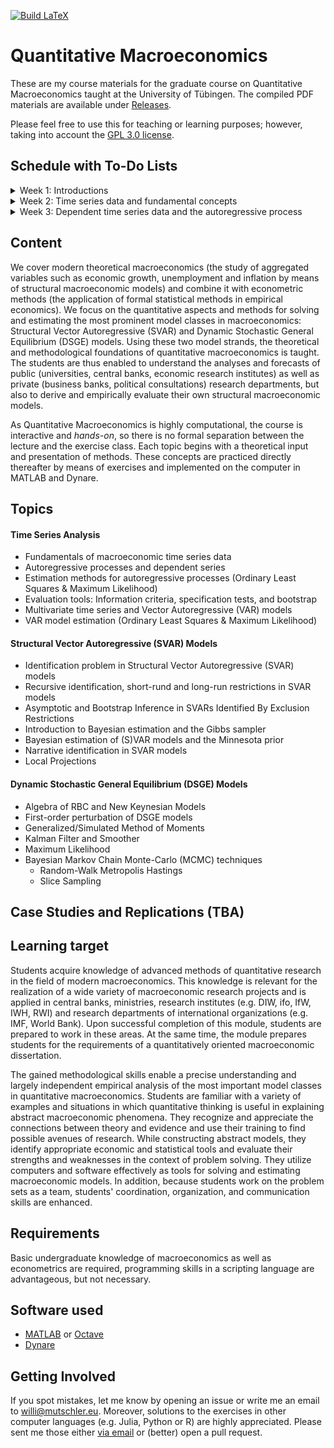 [![Build LaTeX](../../actions/workflows/latex.yml/badge.svg)](../../actions/workflows/latex.yml)
# Quantitative Macroeconomics

These are my course materials for the graduate course on Quantitative Macroeconomics taught at the University of Tübingen.
The compiled PDF materials are available under [Releases](https://github.com/wmutschl/Quantitative-Macroeconomics/releases).

Please feel free to use this for teaching or learning purposes; however, taking into account the [GPL 3.0 license](https://choosealicense.com/licenses/gpl-3.0/).

## Schedule with To-Do Lists

<details>
  <summary>Week 1: Introductions</summary>

### Goals

* understand what Quantitative Macroeconomics is about
* decide whether you want to take the course
* prepare your computer for the course with MATLAB or Octave
* do your first steps in MATLAB or Octave
* (optionally) install GitKraken and do your first steps with git

### To Do

* [x] read the general course information
* [x] have a look at the [exercises for week 1](https://github.com/wmutschl/Quantitative-Macroeconomics/releases/latest/download/week_1.pdf); we will do them together in class
* [x] prepare your computer
  * [x] install MATLAB R2023b following [this guide](https://uni-tuebingen.de/einrichtungen/zentrum-fuer-datenverarbeitung/dienstleistungen/clientdienste/software/matlab-einzelplatzlizenz/) if you are a student of the University of Tübingen
  * [x] watch [Introduction to MATLAB](https://youtu.be/_CbLr11aeQ4)
  * [x] (optionally) create an account on [GitHub.com](https://github.com/signup)
  * [x] (optionally) sign up for the [GitHub Students Developer Pack](https://education.github.com/pack) to get a free Pro license for GitKraken (among other things)
  * [x] (optionally) install the [GitKraken Client](https://gitkraken.com/download)  
* [x] write down all your questions
* [x] [schedule an online meeting](https://schedule.mutschler.eu) with me
  * [x] put *"I am interested in this course"* under *"What is the meeting about?"*
  * [x] check your emails and cancel the meeting again using the link in the email
  * [x] now you know how easy it is to schedule a meeting with me :-)
* [x] participate in the Q&A sessions

</details>

<details>
  <summary>Week 2: Time series data and fundamental concepts</summary>

### Goals

* learn how to obtain macroeconomic data from different sources
* learn how to visualize macroeconomic time series data and do some basic descriptive statistics with MATLAB
* learn about different frequencies and what they can be useful for
* understand the concept of a white noise process
* get intuition about stationarity, autocovariance function, lag-operator, conditional and unconditional moments
* simulate white noise processes and moving-averages in MATLAB

### To Do

* [ ] review the solutions of [last week's exercises](https://github.com/wmutschl/Quantitative-Macroeconomics/releases/latest/download/week_1.pdf) and write down all your questions
* [ ] read Bjørnland and Thorsrud (2015, Ch.1 and Ch.2) and Lütkepohl (2004, Sec. 2.1, 2.2, 2.3). Make note of all the aspects and concepts that you are not familiar with or that you find difficult to understand.
* [ ] do exercises 1 and 2, write down all your questions and problems. We'll do exercise 3 in class.
* [ ] participate in the Q&A sessions with all your questions and concerns
* [ ] for immediate help: [schedule a meeting](https://schedule.mutschler.eu)
* [ ] (optionally) checkout the short [Beginner Git Video Tutorials from GitKraken](https://www.gitkraken.com/learn/git/tutorials#beginner)

</details>

<details>
  <summary>Week 3: Dependent time series data and the autoregressive process</summary>

### Goals

* understand the concept of an AR(1) and AR(p) process
* get intuition about the law of large numbers and the central limit theorem
* visualize the law of large numbers and the central limit theorem for dependent data using Monte Carlo simulations

### To Do

* [ ] review the solutions of [last week's exercises](https://github.com/wmutschl/Quantitative-Macroeconomics/releases/latest/download/week_2.pdf) and write down all your questions
* [ ] Read Lütkepohl (2004, Sec. 2.2, 2.3, 2.5.2), Lütkepohl (2005, Appendix C) and Bjørnland and Thorsrud (2015, Ch.1 and Ch.2). Make note of all the aspects and concepts that you are not familiar with or that you find difficult to understand.
* [ ] prepare exercise sheet 3: do exercises 1 and 3 at home, we'll do exercises 2 and 4 in class.
* [ ] participate in the Q&A sessions with all your questions and concerns
* [ ] for immediate help: [schedule a meeting](https://schedule.mutschler.eu)
* [ ] (optionally) checkout the short [Intermediate Git Video Tutorials from GitKraken](https://www.gitkraken.com/learn/git/tutorials#intermediate)

</details>


## Content

We cover modern theoretical macroeconomics (the study of aggregated variables such as economic growth, unemployment and inflation by means of structural macroeconomic models) and combine it with econometric methods (the application of formal statistical methods in empirical economics). We focus on the quantitative aspects and methods for solving and estimating the most prominent model classes in macroeconomics: Structural Vector Autoregressive (SVAR) and Dynamic Stochastic General Equilibrium (DSGE) models. Using these two model strands, the theoretical and methodological foundations of quantitative macroeconomics is taught. The students are thus enabled to understand the analyses and forecasts of public (universities, central banks, economic research institutes) as well as private (business banks, political consultations) research departments, but also to derive and empirically evaluate their own structural macroeconomic models.

As Quantitative Macroeconomics is highly computational, the course is interactive and *hands-on*, so there is no formal separation between the lecture and the exercise class. Each topic begins with a theoretical input and presentation of methods. These concepts are practiced directly thereafter by means of exercises and implemented on the computer in MATLAB and Dynare.

## Topics

#### Time Series Analysis
- Fundamentals of macroeconomic time series data
- Autoregressive processes and dependent series
- Estimation methods for autoregressive processes (Ordinary Least Squares & Maximum Likelihood)
- Evaluation tools: Information criteria, specification tests, and bootstrap
- Multivariate time series and Vector Autoregressive (VAR) models
- VAR model estimation (Ordinary Least Squares & Maximum Likelihood)

#### Structural Vector Autoregressive (SVAR) Models
- Identification problem in Structural Vector Autoregressive (SVAR) models
- Recursive identification, short-rund and long-run restrictions in SVAR models
- Asymptotic and Bootstrap Inference in SVARs Identified By Exclusion Restrictions
- Introduction to Bayesian estimation and the Gibbs sampler
- Bayesian estimation of (S)VAR models and the Minnesota prior
- Narrative identification in SVAR models
- Local Projections

#### Dynamic Stochastic General Equilibrium (DSGE) Models
- Algebra of RBC and New Keynesian Models
- First-order perturbation of DSGE models
- Generalized/Simulated Method of Moments
- Kalman Filter and Smoother
- Maximum Likelihood
- Bayesian Markov Chain Monte-Carlo (MCMC) techniques
  - Random-Walk Metropolis Hastings
  - Slice Sampling

## Case Studies and Replications (TBA)

## Learning target

Students acquire knowledge of advanced methods of quantitative research in the field of modern macroeconomics. This knowledge is relevant for the realization of a wide variety of macroeconomic research projects and is applied in central banks, ministries, research institutes (e.g. DIW, ifo, IfW, IWH, RWI) and research departments of international organizations (e.g. IMF, World Bank). Upon successful completion of this module, students are prepared to work in these areas. At the same time, the module prepares students for the requirements of a quantitatively oriented macroeconomic dissertation.

The gained methodological skills enable a precise understanding and largely independent empirical analysis of the most important model classes in quantitative macroeconomics. Students are familiar with a variety of examples and situations in which quantitative thinking is useful in explaining abstract macroeconomic phenomena. They recognize and appreciate the connections between theory and evidence and use their training to find possible avenues of research. While constructing abstract models, they identify appropriate economic and statistical tools and evaluate their strengths and weaknesses in the context of problem solving. They utilize computers and software effectively as tools for solving and estimating macroeconomic models. In addition, because students work on the problem sets as a team, students' coordination, organization, and communication skills are enhanced.

## Requirements

Basic undergraduate knowledge of macroeconomics as well as econometrics are required, programming skills in a scripting language are advantageous, but not necessary.

## Software used

* [MATLAB](https://mathworks.com) or [Octave](https://octave.org)
* [Dynare](https://www.dynare.org)

## Getting Involved
If you spot mistakes, let me know by opening an issue or write me an email to [willi@mutschler.eu](mailto:willi@mutschler.eu).
Moreover, solutions to the exercises in other computer languages (e.g. Julia, Python or R) are highly appreciated.
Please sent me those either [via email](mailto:willi@mutschler.eu) or (better) open a pull request.
